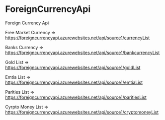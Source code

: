 # ForeignCurrencyApi
Foreign Currency Api


Free Market Currency => https://foreigncurrencyapi.azurewebsites.net/api/source1/currencyList  

Banks Currency => https://foreigncurrencyapi.azurewebsites.net/api/source1/bankcurrencyList 

Gold List => https://foreigncurrencyapi.azurewebsites.net/api/source1/goldList 

Emtia List => https://foreigncurrencyapi.azurewebsites.net/api/source1/emtiaList

Parities List => https://foreigncurrencyapi.azurewebsites.net/api/source1/paritiesList

Cyrpto Money List => https://foreigncurrencyapi.azurewebsites.net/api/source1/cryptomoneyList
